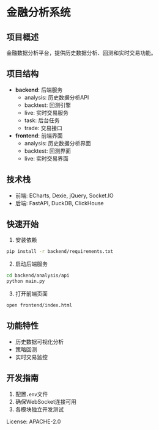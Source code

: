 # 金融分析系统

## 项目概述
金融数据分析平台，提供历史数据分析、回测和实时交易功能。

## 项目结构
- **backend**: 后端服务
  - analysis: 历史数据分析API
  - backtest: 回测引擎
  - live: 实时交易服务
  - task: 后台任务
  - trade: 交易接口
- **frontend**: 前端界面
  - analysis: 历史数据分析界面
  - backtest: 回测界面
  - live: 实时交易界面

## 技术栈
- 前端: ECharts, Dexie, jQuery, Socket.IO
- 后端: FastAPI, DuckDB, ClickHouse

## 快速开始
1. 安装依赖
```bash
pip install -r backend/requirements.txt
```
2. 启动后端服务
```bash
cd backend/analysis/api
python main.py
```
3. 打开前端页面
```bash
open frontend/index.html
```

## 功能特性
- 历史数据可视化分析
- 策略回测
- 实时交易监控

## 开发指南
1. 配置`.env`文件
2. 确保WebSocket连接可用
3. 各模块独立开发测试

License: APACHE-2.0